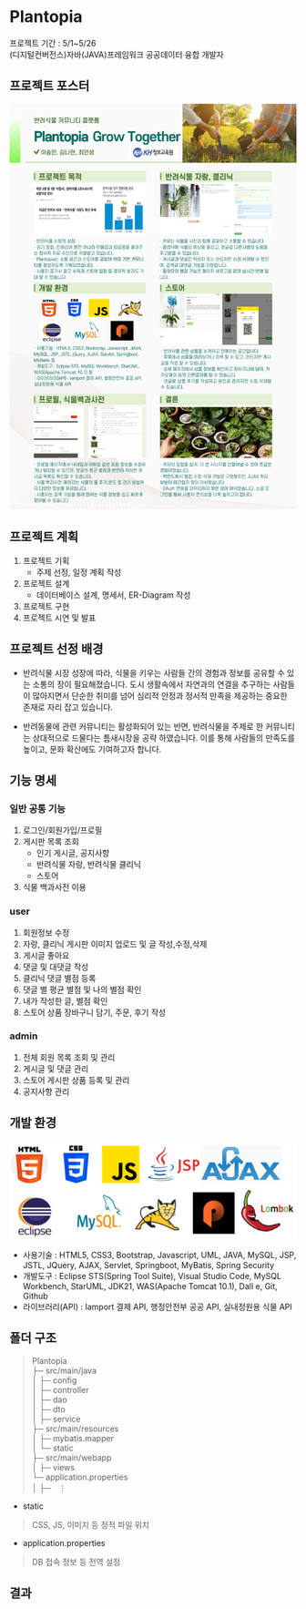 # Plantopia

프로젝트 기간 : 5/1~5/26  
(디지털컨버전스)자바(JAVA)프레임워크 공공데이터 융합 개발자

## 프로젝트 포스터
![pp](./readme_images/플랜토피아_포스터.jpg)

## 프로젝트 계획
1. 프로젝트 기획
   - 주제 선정, 일정 계획 작성
3. 프로젝트 설계
   - 데이터베이스 설계, 명세서, ER-Diagram 작성
5. 프로젝트 구현
6. 프로젝트 시연 및 발표

## 프로젝트 선정 배경
 - 반려식물 시장 성장에 따라, 식물을 키우는 사람들 간의 경험과 정보를 공유할 수 있는 소통의 장이 필요해졌습니다. 도시 생활속에서 자연과의 연결을 추구하는 사람들이 많아지면서 단순한 취미를 넘어 심리적 안정과 정서적 만족을 제공하는 중요한 존재로 자리 잡고 있습니다.
   
 - 반려동물에 관련 커뮤니티는 활성화되어 있는 반면, 반려식물을 주제로 한 커뮤니티는 상대적으로 드물다는 틈새시장을 공략 하였습니다. 이를 통해 사람들의 만족도를 높이고, 문화 확산에도 기여하고자 합니다.

## 기능 명세
### 일반 공통 기능
   1. 로그인/회원가입/프로필
   2. 게시판 목록 조회
      - 인기 게시글, 공지사항
      - 반려식물 자랑, 반려식물 클리닉
      - 스토어
   3. 식물 백과사전 이용
### user
   1. 회원정보 수정
   2. 자랑, 클리닉 게시판 이미지 업로드 및 글 작성,수정,삭제
   3. 게시글 좋아요
   4. 댓글 및 대댓글 작성
   5. 클리닉 댓글 별점 등록
   6. 댓글 별 평균 별점 및 나의 별점 확인
   7. 내가 작성한 글, 별점 확인
   8. 스토어 상품 장바구니 담기, 주문, 후기 작성
### admin
   1. 전체 회원 목록 조회 및 관리
   2. 게시글 및 댓글 관리
   3. 스토어 게시판 상품 등록 및 관리
   4. 공지사항 관리

## 개발 환경
![pp](./readme_images/개발환경.png)
- 사용기술 : HTML5, CSS3, Bootstrap, Javascript, UML, JAVA, MySQL, JSP, JSTL, JQuery, AJAX, Servlet, Springboot, MyBatis, Spring Security
- 개발도구 : Eclipse STS(Spring Tool Suite), Visual Studio Code, MySQL Workbench, StarUML, JDK21, WAS(Apache Tomcat 10.1), Dall e, Git, Github
- 라이브러리(API) : Iamport 결제 API, 행정안전부 공공 API, 실내정원용 식물 API

## 폴더 구조
> Plantopia  
> ├─ src/main/java  
> │   ├─ config  
> │   ├─ controller    
> │   ├─ dao  
> │   ├─ dto  
> │   ├─ service  
> ├─ src/main/resources  
> │   ├─ mybatis.mapper  
> │   └─ static  
> ├─ src/main/webapp  
> │   ├─ views    
> └─ application.properties  
> │   ├─　⋮   

- static  
> CSS, JS, 이미지 등 정적 파일 위치  
- application.properties  
> DB 접속 정보 등 전역 설정
 
## 결과
